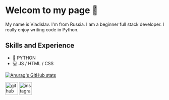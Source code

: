# Welcom to my page 👋
My name is Vladislav. I'm from Russia. I am a beginner full stack developer. I really enjoy writing code in Python.
## Skills and Experience
* 🐍 PYTHON
* 💻 JS / HTML / CSS


[![Anurag's GitHub stats](https://github-readme-stats.vercel.app/api?username=aneojkeee)](https://github.com/anuraghazra/github-readme-stats)

[<img src='https://cdn.jsdelivr.net/npm/simple-icons@3.0.1/icons/github.svg' alt='github' height='40'>](https://github.com/aneojkeee)  [<img src='https://cdn.jsdelivr.net/npm/simple-icons@3.0.1/icons/instagram.svg' alt='instagram' height='40'>](https://www.instagram.com/mshvld_/)  
